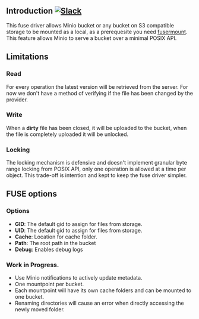 Introduction [![Slack](https://slack.minio.io/slack?type=svg)](https://slack.minio.io)
------------

This fuse driver allows Minio bucket or any bucket on S3 compatible storage to be mounted as a local, as a prerequesite you need [fusermount](http://man7.org/linux/man-pages/man1/fusermount.1.html). This feature allows Minio to serve a bucket over a minimal POSIX API.

Limitations
----------

### Read

For every operation the latest version will be retrieved from the server. For now we don't have a method of verifying if the file has been changed by the provider.

### Write

When a **dirty** file has been closed, it will be uploaded to the bucket, when the file is completely uploaded it will be unlocked.

### Locking

The locking mechanism is defensive and doesn't implement granular byte range locking from POSIX API, only one operation is allowed at a time per object. This trade-off is intention and kept to keep the fuse driver simpler.

FUSE options
----------

### Options

* **GID**: The default gid to assign for files from storage.
* **UID**: The default gid to assign for files from storage.
* **Cache**: Location for cache folder.
* **Path**: The root path in the bucket
* **Debug**: Enables debug logs

### Work in Progress.

- Use Minio notifications to actively update metadata.
- One mountpoint per bucket.
- Each mountpoint will have its own cache folders and can be mounted to one bucket.
- Renaming directories will cause an error when directly accessing the newly moved folder.
